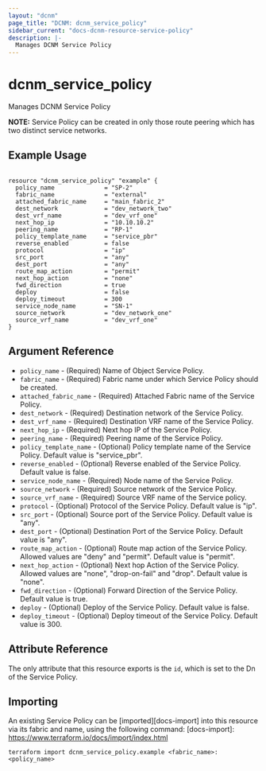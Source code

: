 ```yaml
---
layout: "dcnm"
page_title: "DCNM: dcnm_service_policy"
sidebar_current: "docs-dcnm-resource-service-policy"
description: |-
  Manages DCNM Service Policy
---
```


# dcnm_service_policy

Manages DCNM Service Policy

**NOTE:** Service Policy can be created in only those route peering which has two distinct service networks.

## Example Usage

```hcl

resource "dcnm_service_policy" "example" {
  policy_name              = "SP-2"
  fabric_name              = "external"
  attached_fabric_name     = "main_fabric_2"
  dest_network             = "dev_network_two"
  dest_vrf_name            = "dev_vrf_one"
  next_hop_ip              = "10.10.10.2"
  peering_name             = "RP-1"
  policy_template_name     = "service_pbr"
  reverse_enabled          = false
  protocol                 = "ip"
  src_port                 = "any"
  dest_port                = "any"
  route_map_action         = "permit"
  next_hop_action          = "none"
  fwd_direction            = true
  deploy                   = false
  deploy_timeout           = 300
  service_node_name        = "SN-1"
  source_network           = "dev_network_one"
  source_vrf_name          = "dev_vrf_one"
}

```

## Argument Reference

- `policy_name` - (Required) Name of Object Service Policy.
- `fabric_name` - (Required) Fabric name under which Service Policy should be created.
- `attached_fabric_name` - (Required) Attached Fabric name of the Service Policy.
- `dest_network` - (Required) Destination network of the Service Policy.
- `dest_vrf_name` - (Required) Destination VRF name of the Service Policy.
- `next_hop_ip` - (Required) Next hop IP of the Service Policy.
- `peering_name` - (Required) Peering name of the Service Policy.
- `policy_template_name` - (Optional) Policy template name of the Service Policy. Default value is "service_pbr".
- `reverse_enabled` - (Optional) Reverse enabled of the Service Policy. Default value is false.
- `service_node_name` - (Required) Node name of the Service Policy.
- `source_network` - (Required) Source network of the Service Policy.
- `source_vrf_name` - (Required) Source VRF name of the Service policy.
- `protocol` - (Optional) Protocol of the Service Policy. Default value is "ip".
- `src_port` - (Optional) Source port of the Service Policy. Default value is "any".
- `dest_port` - (Optional) Destination Port of the Service Policy. Default value is "any".
- `route_map_action` - (Optional) Route map action of the Service Policy. Allowed values are "deny" and "permit". Default value is "permit".
- `next_hop_action` - (Optional) Next hop Action of the Service Policy. Allowed values are "none", "drop-on-fail" and "drop". Default value is "none".
- `fwd_direction` - (Optional) Forward Direction of the Service Policy. Default value is true.
- `deploy` - (Optional) Deploy of the Service Policy. Default value is false.
- `deploy_timeout` - (Optional) Deploy timeout of the Service Policy. Default value is 300.

## Attribute Reference

The only attribute that this resource exports is the `id`, which is set to the
Dn of the Service Policy.

## Importing

An existing Service Policy can be [imported][docs-import] into this resource via its fabric and name, using the following command:
[docs-import]: https://www.terraform.io/docs/import/index.html

```
terraform import dcnm_service_policy.example <fabric_name>:<policy_name>
```

